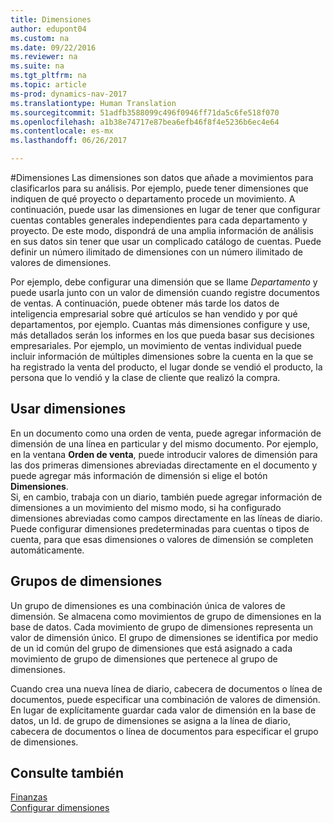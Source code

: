 ```yaml
---
title: Dimensiones
author: edupont04
ms.custom: na
ms.date: 09/22/2016
ms.reviewer: na
ms.suite: na
ms.tgt_pltfrm: na
ms.topic: article
ms-prod: dynamics-nav-2017
ms.translationtype: Human Translation
ms.sourcegitcommit: 51adfb3588099c496f0946ff71da5c6fe518f070
ms.openlocfilehash: a1b38e74717e87bea6efb46f8f4e5236b6ec4e64
ms.contentlocale: es-mx
ms.lasthandoff: 06/26/2017

---
```


#<a name="dimensions"></a>Dimensiones
Las dimensiones son datos que añade a movimientos para clasificarlos para su análisis. Por ejemplo, puede tener dimensiones que indiquen de qué proyecto o departamento procede un movimiento.
A continuación, puede usar las dimensiones en lugar de tener que configurar cuentas contables generales independientes para cada departamento y proyecto. De este modo, dispondrá de una amplia información de análisis en sus datos sin tener que usar un complicado catálogo de cuentas.
Puede definir un número ilimitado de dimensiones con un número ilimitado de valores de dimensiones.  

Por ejemplo, debe configurar una dimensión que se llame *Departamento* y puede usarla junto con un valor de dimensión cuando registre documentos de ventas. A continuación, puede obtener más tarde los datos de inteligencia empresarial sobre qué artículos se han vendido y por qué departamentos, por ejemplo.
Cuantas más dimensiones configure y use, más detallados serán los informes en los que pueda basar sus decisiones empresariales. Por ejemplo, un movimiento de ventas individual puede incluir información de múltiples dimensiones sobre la cuenta en la que se ha registrado la venta del producto, el lugar donde se vendió el producto, la persona que lo vendió y la clase de cliente que realizó la compra.  

## <a name="using-dimensions"></a>Usar dimensiones
En un documento como una orden de venta, puede agregar información de dimensión de una línea en particular y del mismo documento. Por ejemplo, en la ventana **Orden de venta**, puede introducir valores de dimensión para las dos primeras dimensiones abreviadas directamente en el documento y puede agregar más información de dimensión si elige el botón **Dimensiones**.  
Si, en cambio, trabaja con un diario, también puede agregar información de dimensiones a un movimiento del mismo modo, si ha configurado dimensiones abreviadas como campos directamente en las líneas de diario.  
Puede configurar dimensiones predeterminadas para cuentas o tipos de cuenta, para que esas dimensiones o valores de dimensión se completen automáticamente.  

## <a name="dimension-sets"></a>Grupos de dimensiones
Un grupo de dimensiones es una combinación única de valores de dimensión. Se almacena como movimientos de grupo de dimensiones en la base de datos. Cada movimiento de grupo de dimensiones representa un valor de dimensión único. El grupo de dimensiones se identifica por medio de un id común del grupo de dimensiones que está asignado a cada movimiento de grupo de dimensiones que pertenece al grupo de dimensiones.  

Cuando crea una nueva línea de diario, cabecera de documentos o línea de documentos, puede especificar una combinación de valores de dimensión. En lugar de explícitamente guardar cada valor de dimensión en la base de datos, un Id. de grupo de dimensiones se asigna a la línea de diario, cabecera de documentos o línea de documentos para especificar el grupo de dimensiones.  

## <a name="see-also"></a>Consulte también
[Finanzas](finance-setup.md)  
[Configurar dimensiones](finance-setup-setup-dimensions.md)  

